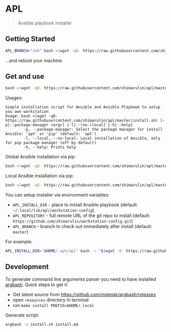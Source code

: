 # APL

> Ansible playbook installer

## Getting Started

```bash
APL_BRANCH="zsh" bash <(wget -qO- https://raw.githubusercontent.com/shimarulin/apl/master/install.sh) -p pip -l
```

...and reboot your machine.

## Get and use

```bash
bash <(wget -qO- https://raw.githubusercontent.com/shimarulin/apl/master/install.sh)
```

Usages:

```
Simple installation script for Ansible and Ansible Playbook to setup you own workstation
Usage: bash <(wget -qO- https://raw.githubusercontent.com/shimarulin/apl/master/install.sh) [-p|--package-manager <arg>] [-l|--(no-)local] [-h|--help]
        -p, --package-manager: Select the package manager for install Ansible: 'apt' or 'pip' (default: 'apt')
        -l, --local, --no-local: Local installation of Ansible, only for pip package manager (off by default)
        -h, --help: Prints help
```

Global Ansible installation via pip:
```bash
bash <(wget -qO- https://raw.githubusercontent.com/shimarulin/apl/master/install.sh) -p pip
```

Local Ansible installation via pip:
```bash
bash <(wget -qO- https://raw.githubusercontent.com/shimarulin/apl/master/install.sh) -p pip -l
```

You can setup installer via environment variables:

- `APL_INSTALL_DIR` - place to install Ansible playbook (default: `~/.local/lib/apl/workstation-config`)
- `APL_REPOSITORY` - full remote URL of the git repo to install (default: `https://github.com/shimarulin/workstation-config.git`)
- `APL_BRANCH` - branch to check out immediately after install (default: `master`)

For example:

```bash
APL_INSTALL_DIR="$HOME/.opt/apl" bash -c "$(wget -O- https://raw.githubusercontent.com/shimarulin/apl/master/install.sh)"
```

## Development

To generate command line arguments parser you need to have installed [argbash](https://argbash.io/). Quick steps to get it:

- Get latest source from https://github.com/matejak/argbash/releases
- open `resources` directory in terminal
- run `make install PREFIX=$HOME/.local`

Generate script:

```bash
argbash -o install.sh install.m4
```
